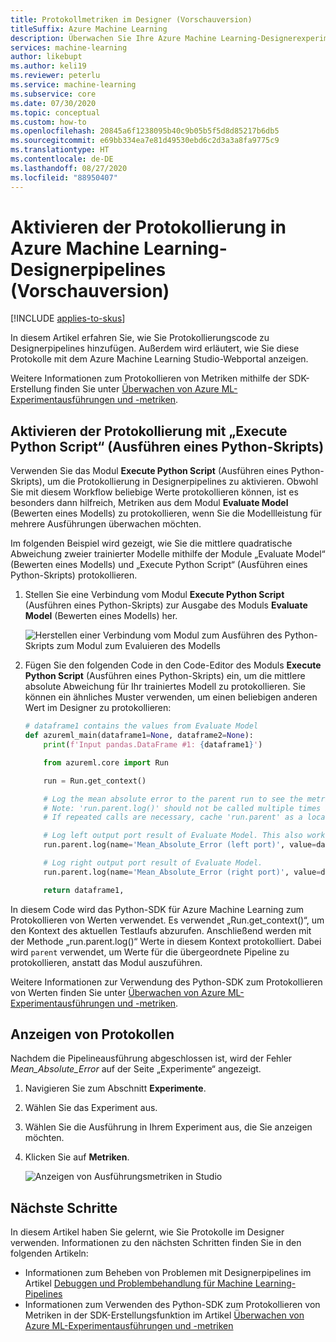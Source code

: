 ```yaml
---
title: Protokollmetriken im Designer (Vorschauversion)
titleSuffix: Azure Machine Learning
description: Überwachen Sie Ihre Azure Machine Learning-Designerexperimente. Aktivieren Sie die Protokollierung mithilfe des „Execute Python Script“-Moduls (Ausführen eines Python-Skripts), und zeigen Sie die protokollierten Ergebnisse in Studio an.
services: machine-learning
author: likebupt
ms.author: keli19
ms.reviewer: peterlu
ms.service: machine-learning
ms.subservice: core
ms.date: 07/30/2020
ms.topic: conceptual
ms.custom: how-to
ms.openlocfilehash: 20845a6f1238095b40c9b05b5f5d8d85217b6db5
ms.sourcegitcommit: e69bb334ea7e81d49530ebd6c2d3a3a8fa9775c9
ms.translationtype: HT
ms.contentlocale: de-DE
ms.lasthandoff: 08/27/2020
ms.locfileid: "88950407"
---
```

# <a name="enable-logging-in-azure-machine-learning-designer-preview-pipelines"></a>Aktivieren der Protokollierung in Azure Machine Learning-Designerpipelines (Vorschauversion)
[!INCLUDE [applies-to-skus](../../includes/aml-applies-to-basic-enterprise-sku.md)]

In diesem Artikel erfahren Sie, wie Sie Protokollierungscode zu Designerpipelines hinzufügen. Außerdem wird erläutert, wie Sie diese Protokolle mit dem Azure Machine Learning Studio-Webportal anzeigen.

Weitere Informationen zum Protokollieren von Metriken mithilfe der SDK-Erstellung finden Sie unter [Überwachen von Azure ML-Experimentausführungen und -metriken](how-to-track-experiments.md).

## <a name="enable-logging-with-execute-python-script"></a>Aktivieren der Protokollierung mit „Execute Python Script“ (Ausführen eines Python-Skripts)

Verwenden Sie das Modul __Execute Python Script__ (Ausführen eines Python-Skripts), um die Protokollierung in Designerpipelines zu aktivieren. Obwohl Sie mit diesem Workflow beliebige Werte protokollieren können, ist es besonders dann hilfreich, Metriken aus dem Modul __Evaluate Model__ (Bewerten eines Modells) zu protokollieren, wenn Sie die Modellleistung für mehrere Ausführungen überwachen möchten.

Im folgenden Beispiel wird gezeigt, wie Sie die mittlere quadratische Abweichung zweier trainierter Modelle mithilfe der Module „Evaluate Model“ (Bewerten eines Modells) und „Execute Python Script“ (Ausführen eines Python-Skripts) protokollieren.

1. Stellen Sie eine Verbindung vom Modul __Execute Python Script__ (Ausführen eines Python-Skripts) zur Ausgabe des Moduls __Evaluate Model__ (Bewerten eines Modells) her.

    ![Herstellen einer Verbindung vom Modul zum Ausführen des Python-Skripts zum Modul zum Evaluieren des Modells](./media/how-to-track-experiments/designer-logging-pipeline.png)

1. Fügen Sie den folgenden Code in den Code-Editor des Moduls __Execute Python Script__ (Ausführen eines Python-Skripts) ein, um die mittlere absolute Abweichung für Ihr trainiertes Modell zu protokollieren. Sie können ein ähnliches Muster verwenden, um einen beliebigen anderen Wert im Designer zu protokollieren:

    ```python
    # dataframe1 contains the values from Evaluate Model
    def azureml_main(dataframe1=None, dataframe2=None):
        print(f'Input pandas.DataFrame #1: {dataframe1}')
    
        from azureml.core import Run
    
        run = Run.get_context()
    
        # Log the mean absolute error to the parent run to see the metric in the run details page.
        # Note: 'run.parent.log()' should not be called multiple times because of performance issues.
        # If repeated calls are necessary, cache 'run.parent' as a local variable and call 'log()' on that variable.

        # Log left output port result of Evaluate Model. This also works when evaluate only 1 model.
        run.parent.log(name='Mean_Absolute_Error (left port)', value=dataframe1['Mean_Absolute_Error'][0])

        # Log right output port result of Evaluate Model.
        run.parent.log(name='Mean_Absolute_Error (right port)', value=dataframe1['Mean_Absolute_Error'][1])
    
        return dataframe1,
    ```
    
In diesem Code wird das Python-SDK für Azure Machine Learning zum Protokollieren von Werten verwendet. Es verwendet „Run.get_context()“, um den Kontext des aktuellen Testlaufs abzurufen. Anschließend werden mit der Methode „run.parent.log()“ Werte in diesem Kontext protokolliert. Dabei wird `parent` verwendet, um Werte für die übergeordnete Pipeline zu protokollieren, anstatt das Modul auszuführen.

Weitere Informationen zur Verwendung des Python-SDK zum Protokollieren von Werten finden Sie unter [Überwachen von Azure ML-Experimentausführungen und -metriken](how-to-track-experiments.md).

## <a name="view-logs"></a>Anzeigen von Protokollen

Nachdem die Pipelineausführung abgeschlossen ist, wird der Fehler *Mean_Absolute_Error* auf der Seite „Experimente“ angezeigt.

1. Navigieren Sie zum Abschnitt **Experimente**.
1. Wählen Sie das Experiment aus.
1. Wählen Sie die Ausführung in Ihrem Experiment aus, die Sie anzeigen möchten.
1. Klicken Sie auf **Metriken**.

    ![Anzeigen von Ausführungsmetriken in Studio](./media/how-to-track-experiments/experiment-page-metrics-across-runs.png)

## <a name="next-steps"></a>Nächste Schritte

In diesem Artikel haben Sie gelernt, wie Sie Protokolle im Designer verwenden. Informationen zu den nächsten Schritten finden Sie in den folgenden Artikeln:

* Informationen zum Beheben von Problemen mit Designerpipelines im Artikel [Debuggen und Problembehandlung für Machine Learning-Pipelines](how-to-debug-pipelines.md#logging-in-azure-machine-learning-designer-preview)
* Informationen zum Verwenden des Python-SDK zum Protokollieren von Metriken in der SDK-Erstellungsfunktion im Artikel [Überwachen von Azure ML-Experimentausführungen und -metriken](how-to-track-experiments.md)
